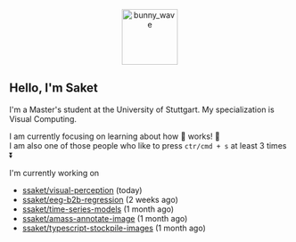 <div align='center'>
<img src=https://media.giphy.com/media/3o7TKMt1VVNkHV2PaE/giphy.gif alt="bunny_wave" width="100px"/>
</div>

## Hello, I'm Saket

I'm a Master's student at the University of Stuttgart. My specialization is Visual Computing.

I am currently focusing on learning about how :brain: works! :exploding_head:\
I am also one of those people who like to press `ctr/cmd + s` at least 3 times :arrow_double_down:


I'm currently working on

- [ssaket/visual-perception](https://github.com/ssaket/visual-perception) (today)
- [ssaket/eeg-b2b-regression](https://github.com/ssaket/eeg-b2b-regression) (2 weeks ago)
- [ssaket/time-series-models](https://github.com/ssaket/time-series-models) (1 month ago)
- [ssaket/amass-annotate-image](https://github.com/ssaket/amass-annotate-image) (1 month ago)
- [ssaket/typescript-stockpile-images](https://github.com/ssaket/typescript-stockpile-images) (1 month ago)

